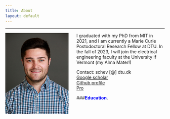```yaml
---
title: About
layout: default
---
```

---

<img src="/photos/headshot_IEEE.jpg" width="200" align="left" style="margin: 0px 25px 0px 0px">

I graduated with my PhD from MIT in 2021, and I am currently a Marie Curie Postodoctoral Research Fellow at DTU. In the fall of 2023, I will join the electrical engineering faculty at the University if Vermont (my Alma Mater!)

Contact: schev [@] dtu.dk <br/>
[Google scholar](https://scholar.google.com/citations?user=DIPw37cAAAAJ)<br/>
[Github profile](https://github.com/samchevalier)<br/>
[Pro](https://samchevalier.github.io/docs/Chevalier_CV.pdf)<br/>

###<span style="color:blue">**Education**</span>.
